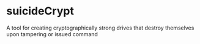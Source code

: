 # suicideCrypt
A tool for creating cryptographically strong drives that destroy themselves upon tampering or issued command
